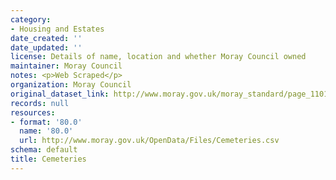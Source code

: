 ```yaml
---
category:
- Housing and Estates
date_created: ''
date_updated: ''
license: Details of name, location and whether Moray Council owned
maintainer: Moray Council
notes: <p>Web Scraped</p>
organization: Moray Council
original_dataset_link: http://www.moray.gov.uk/moray_standard/page_110140.html
records: null
resources:
- format: '80.0'
  name: '80.0'
  url: http://www.moray.gov.uk/OpenData/Files/Cemeteries.csv
schema: default
title: Cemeteries
---
```

